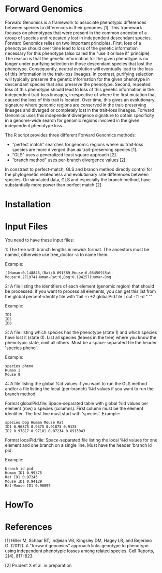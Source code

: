 # Forward Genomics

Forward Genomics is a framework to associate phenotypic differences between species to differences in their genomes [1]. 
This framework focuses on phenotypes that were present in the common ancestor of a group of species and repeatedly lost in independent descendant species. 
Forward Genomics relies on two important principles. 
First, loss of a phenotype should over time lead to loss of the genetic information necessary for this phenotype (also called the "use it or lose it" principle). 
The reason is that the genetic information for the given phenotype is no longer under purifying selection in those descendant species that lost the phenotype. 
Consequently, neutral evolution will eventually lead to the loss of this information in the trait-loss lineages. 
In contrast, purifying selection will typically preserve the genetic information for the given phenotype in descendant species that also preserve the phenotype. 
Second, repeated loss of this phenotype should lead to loss of this genetic information in the independent trait-loss lineages, irrespective of where the first mutation that caused the loss of this trait is located. 
Over time, this gives an evolutionary signature where genomic regions are conserved in the trait-preserving lineages and diverged or completely lost in the trait-loss lineages. 
Forward Genomics uses this independent divergence signature to obtain specificity in a genome-wide search for genomic regions involved in the given independent phenotype loss. 

The R script provides three different Forward Genomics methods:
* "perfect match" searches for genomic regions where *all* trait-loss species are more diverged than *all* trait-preserving species [1]. 
* "GLS" uses a generalized least square approach [2].
* "branch method" uses per-branch divergence values [2].

In constrast to perfect-match, GLS and branch method directly control for the phylogenetic relatedness and evolutionary rate differences between species. 
On simulated data, GLS and especially the branch method, have substantially more power than perfect match [2]. 


# Installation

# Input Files
You need to have these input files:

1: The tree with branch lengths in newick format. The ancestors must be named, otherwise use tree_doctor -a to name them. 

Example: 
```
((Human:0.148845,(Rat:0.091589,Mouse:0.084509)Rat-Mouse:0.271974)Human-Rat:0,Dog:0.194257)Human-Dog
```


2: A file listing the identifiers of each element (genomic region) that should be processed. If you want to process all elements, you can get this list from the global percent-identity file with 'tail -n +2 globalPid.file | cut -f1 -d " "'

Example: 
```
ID1
ID5
ID8
```

3: A file listing which species has the phenotype (state 1) and which species have lost it (state 0). List all species (leaves in the tree) where you know the phenotypic state, omit all others. Must be a space-separated file the header 'species pheno'.

Example: 
```
species pheno
Human 1
Mouse 0
```


4: A file listing the global %id values if you want to run the GLS method and/or a file listing the local (per-branch) %id values if you want to run the branch method. 

Format globalPid.file: Space-separated table with global %id values per element (row) x species (columns). First column must be the element identifier. The first line must start with 'species'. 
Example:
```
species Dog Human Mouse Rat
ID1 0.96875 0.9375 0.91875 0.9125
ID2 0.97817 0.97101 0.87234 0.8913043
```

Format localPid.file: Space-separated file listing the local %id values for one element and one branch on a single line. Must have the header 'branch id pid'. 

Example:
```
branch id pid
Human ID1 0.99375
Rat ID1 0.97243
Mouse ID1 0.94129
Rat-Mouse ID1 0.90097
```


# HowTo


# References
[1] Hiller M, Schaar BT, Indjeian VB, Kingsley DM, Hagey LR, and Bejerano G. (2012): A "forward genomics" approach links genotype to phenotype using independent phenotypic losses among related species. Cell Reports, 2(4), 817-823

[2] Prudent X et al. in preparation
